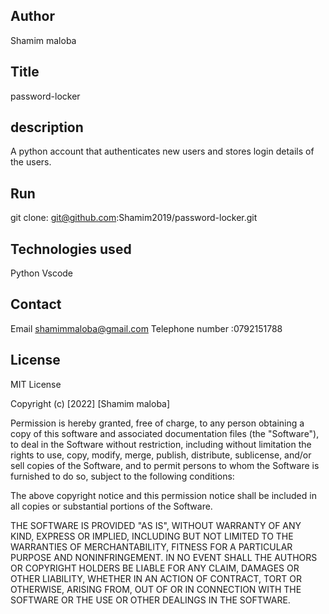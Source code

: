 ## Author
Shamim maloba

## Title

password-locker

## description

A python account that authenticates new users and stores login details of the users.

## Run
git clone:
git@github.com:Shamim2019/password-locker.git

## Technologies used
Python
Vscode

## Contact
Email shamimmaloba@gmail.com
Telephone number :0792151788

## License
MIT License

Copyright (c) [2022] [Shamim maloba]

Permission is hereby granted, free of charge, to any person obtaining a copy of this software and associated documentation files (the "Software"), to deal in the Software without restriction, including without limitation the rights to use, copy, modify, merge, publish, distribute, sublicense, and/or sell copies of the Software, and to permit persons to whom the Software is furnished to do so, subject to the following conditions:

The above copyright notice and this permission notice shall be included in all copies or substantial portions of the Software.

THE SOFTWARE IS PROVIDED "AS IS", WITHOUT WARRANTY OF ANY KIND, EXPRESS OR IMPLIED, INCLUDING BUT NOT LIMITED TO THE WARRANTIES OF MERCHANTABILITY, FITNESS FOR A PARTICULAR PURPOSE AND NONINFRINGEMENT. IN NO EVENT SHALL THE AUTHORS OR COPYRIGHT HOLDERS BE LIABLE FOR ANY CLAIM, DAMAGES OR OTHER LIABILITY, WHETHER IN AN ACTION OF CONTRACT, TORT OR OTHERWISE, ARISING FROM, OUT OF OR IN CONNECTION WITH THE SOFTWARE OR THE USE OR OTHER DEALINGS IN THE SOFTWARE.


